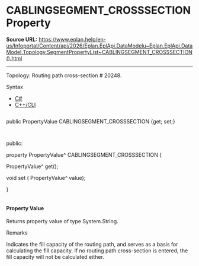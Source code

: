 # CABLINGSEGMENT_CROSSSECTION Property

**Source URL:** https://www.eplan.help/en-us/Infoportal/Content/api/2026/Eplan.EplApi.DataModelu~Eplan.EplApi.DataModel.Topology.SegmentPropertyList~CABLINGSEGMENT_CROSSSECTION().html

---

Topology: Routing path cross-section # 20248.

Syntax

- [C#](#i-syntax-CS)
- [C++/CLI](#i-syntax-CPP2005)

```
```
public PropertyValue CABLINGSEGMENT_CROSSSECTION {get; set;}
```
```

```
```
public:

property PropertyValue^ CABLINGSEGMENT_CROSSSECTION {

   PropertyValue^ get();

   void set (    PropertyValue^ value);

}
```
```

#### Property Value

Returns property value of type System.String.

Remarks

Indicates the fill capacity of the routing path, and serves as a basis for calculating the fill capacity. If no routing path cross-section is entered, the fill capacity will not be calculated either.
